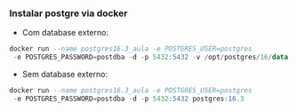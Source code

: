 ### Instalar postgre via docker

- Com database externo:
``` sql    
docker run --name postgres16.3_aula -e POSTGRES_USER=postgres
 -e POSTGRES_PASSWORD=postdba -d -p 5432:5432 -v /opt/postgres/16/data:/var/lib/postgresql/data  postgres:16.3
```

- Sem database externo:
``` sql    
docker run --name postgres16.3_aula -e POSTGRES_USER=postgres
 -e POSTGRES_PASSWORD=postdba -d -p 5432:5432 postgres:16.3
```

